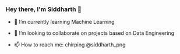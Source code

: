 ### Hey there, I'm Siddharth 👋

- 🌱 I’m currently learning Machine Learning

- 👯 I’m looking to collaborate on projects based on Data Engineering

- 📫 How to reach me: chirping @siddharth_png


